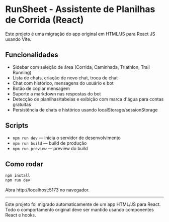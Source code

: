 # RunSheet - Assistente de Planilhas de Corrida (React)

Este projeto é uma migração do app original em HTML/JS para React JS usando Vite.

## Funcionalidades
- Sidebar com seleção de área (Corrida, Caminhada, Triathlon, Trail Running)
- Lista de chats, criação de novo chat, troca de chat
- Chat com histórico, mensagens do usuário e bot
- Botão de copiar mensagem
- Suporte a markdown nas respostas do bot
- Detecção de planilhas/tabelas e exibição com marca d'água para contas gratuitas
- Persistência de chats e histórico usando localStorage/sessionStorage

## Scripts
- `npm run dev` — inicia o servidor de desenvolvimento
- `npm run build` — build de produção
- `npm run preview` — preview do build

## Como rodar
```sh
npm install
npm run dev
```

Abra http://localhost:5173 no navegador.

---

Este projeto foi migrado automaticamente de um app HTML/JS para React. Todo o comportamento original deve ser mantido usando componentes React e hooks.
